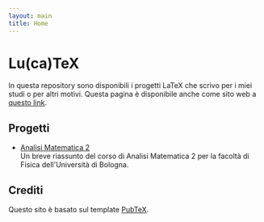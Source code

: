 ```yaml
---
layout: main
title: Home
---
```


# Lu(ca)TeX

In questa repository sono disponibili i progetti LaTeX che scrivo per i miei studi o per altri motivi. Questa pagina è disponibile anche come sito web a [questo link](https://luckeedev.github.io/lutex).

## Progetti

-   [Analisi Matematica 2](https://luckeedev.github.io/lutex/analysis_2.pdf)  
    Un breve riassunto del corso di Analisi Matematica 2 per la facoltà di Fisica dell'Università di Bologna.

## Crediti

Questo sito è basato sul template [PubTeX](https://github.com/jonhue/pubtex).
